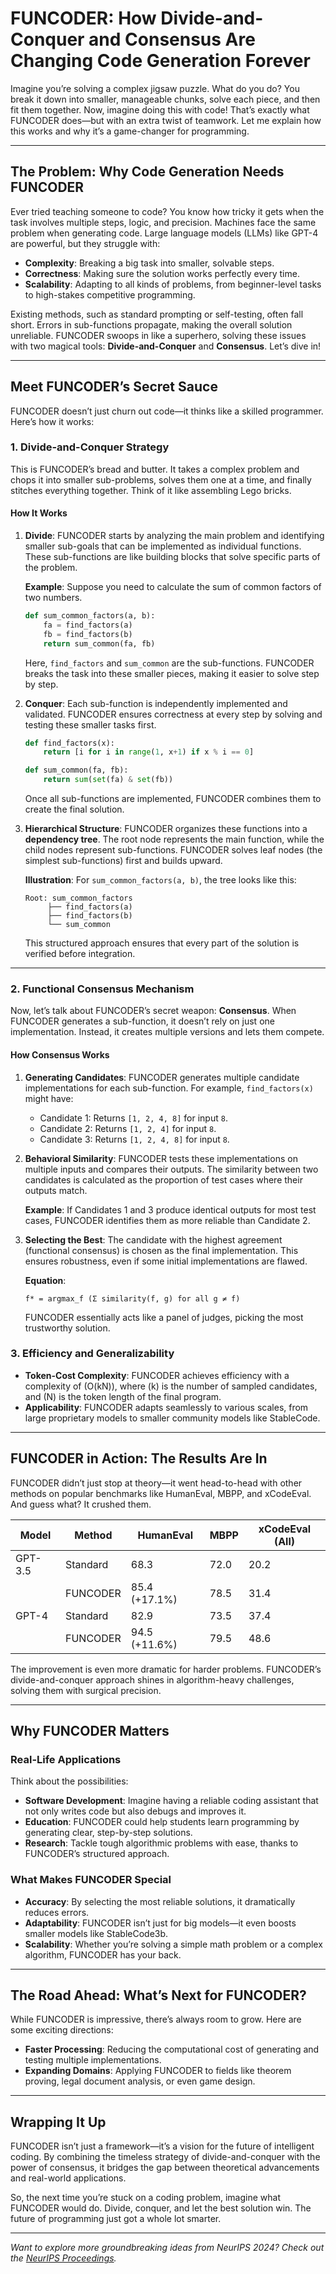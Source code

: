 # FUNCODER: How Divide-and-Conquer and Consensus Are Changing Code Generation Forever

Imagine you’re solving a complex jigsaw puzzle. What do you do? You break it down into smaller, manageable chunks, solve each piece, and then fit them together. Now, imagine doing this with code! That’s exactly what FUNCODER does—but with an extra twist of teamwork. Let me explain how this works and why it’s a game-changer for programming.

---

## The Problem: Why Code Generation Needs FUNCODER

Ever tried teaching someone to code? You know how tricky it gets when the task involves multiple steps, logic, and precision. Machines face the same problem when generating code. Large language models (LLMs) like GPT-4 are powerful, but they struggle with:

- **Complexity**: Breaking a big task into smaller, solvable steps.
- **Correctness**: Making sure the solution works perfectly every time.
- **Scalability**: Adapting to all kinds of problems, from beginner-level tasks to high-stakes competitive programming.

Existing methods, such as standard prompting or self-testing, often fall short. Errors in sub-functions propagate, making the overall solution unreliable. FUNCODER swoops in like a superhero, solving these issues with two magical tools: **Divide-and-Conquer** and **Consensus**. Let’s dive in!

---

## Meet FUNCODER’s Secret Sauce

FUNCODER doesn’t just churn out code—it thinks like a skilled programmer. Here’s how it works:

### 1. **Divide-and-Conquer Strategy**
This is FUNCODER’s bread and butter. It takes a complex problem and chops it into smaller sub-problems, solves them one at a time, and finally stitches everything together. Think of it like assembling Lego bricks.

#### How It Works

1. **Divide**: FUNCODER starts by analyzing the main problem and identifying smaller sub-goals that can be implemented as individual functions. These sub-functions are like building blocks that solve specific parts of the problem.

   **Example**: Suppose you need to calculate the sum of common factors of two numbers.

   ```python
   def sum_common_factors(a, b):
       fa = find_factors(a)
       fb = find_factors(b)
       return sum_common(fa, fb)
   ```

   Here, `find_factors` and `sum_common` are the sub-functions. FUNCODER breaks the task into these smaller pieces, making it easier to solve step by step.

2. **Conquer**: Each sub-function is independently implemented and validated. FUNCODER ensures correctness at every step by solving and testing these smaller tasks first.

   ```python
   def find_factors(x):
       return [i for i in range(1, x+1) if x % i == 0]

   def sum_common(fa, fb):
       return sum(set(fa) & set(fb))
   ```

   Once all sub-functions are implemented, FUNCODER combines them to create the final solution.

3. **Hierarchical Structure**: FUNCODER organizes these functions into a **dependency tree**. The root node represents the main function, while the child nodes represent sub-functions. FUNCODER solves leaf nodes (the simplest sub-functions) first and builds upward.

   **Illustration**: For `sum_common_factors(a, b)`, the tree looks like this:
   ```
   Root: sum_common_factors
        ├── find_factors(a)
        ├── find_factors(b)
        └── sum_common
   ```
   This structured approach ensures that every part of the solution is verified before integration.

---

### 2. **Functional Consensus Mechanism**
Now, let’s talk about FUNCODER’s secret weapon: **Consensus**. When FUNCODER generates a sub-function, it doesn’t rely on just one implementation. Instead, it creates multiple versions and lets them compete.

#### How Consensus Works

1. **Generating Candidates**: FUNCODER generates multiple candidate implementations for each sub-function. For example, `find_factors(x)` might have:
   - Candidate 1: Returns `[1, 2, 4, 8]` for input `8`.
   - Candidate 2: Returns `[1, 2, 4]` for input `8`.
   - Candidate 3: Returns `[1, 2, 4, 8]` for input `8`.

2. **Behavioral Similarity**: FUNCODER tests these implementations on multiple inputs and compares their outputs. The similarity between two candidates is calculated as the proportion of test cases where their outputs match.

   **Example**: If Candidates 1 and 3 produce identical outputs for most test cases, FUNCODER identifies them as more reliable than Candidate 2.

3. **Selecting the Best**: The candidate with the highest agreement (functional consensus) is chosen as the final implementation. This ensures robustness, even if some initial implementations are flawed.

   **Equation**:
   ```
   f* = argmax_f (Σ similarity(f, g) for all g ≠ f)
   ```

   FUNCODER essentially acts like a panel of judges, picking the most trustworthy solution.

### 3. Efficiency and Generalizability
- **Token-Cost Complexity**: FUNCODER achieves efficiency with a complexity of \(O(kN)\), where \(k\) is the number of sampled candidates, and \(N\) is the token length of the final program.
- **Applicability**: FUNCODER adapts seamlessly to various scales, from large proprietary models to smaller community models like StableCode.

---

## FUNCODER in Action: The Results Are In

FUNCODER didn’t just stop at theory—it went head-to-head with other methods on popular benchmarks like HumanEval, MBPP, and xCodeEval. And guess what? It crushed them.

| **Model**    | **Method**    | **HumanEval** | **MBPP** | **xCodeEval (All)** |
|--------------|---------------|---------------|----------|--------------------|
| GPT-3.5      | Standard      | 68.3          | 72.0     | 20.2              |
|              | FUNCODER      | 85.4 (+17.1%) | 78.5     | 31.4              |
| GPT-4        | Standard      | 82.9          | 73.5     | 37.4              |
|              | FUNCODER      | 94.5 (+11.6%) | 79.5     | 48.6              |

The improvement is even more dramatic for harder problems. FUNCODER’s divide-and-conquer approach shines in algorithm-heavy challenges, solving them with surgical precision.

---

## Why FUNCODER Matters

### Real-Life Applications
Think about the possibilities:
- **Software Development**: Imagine having a reliable coding assistant that not only writes code but also debugs and improves it.
- **Education**: FUNCODER could help students learn programming by generating clear, step-by-step solutions.
- **Research**: Tackle tough algorithmic problems with ease, thanks to FUNCODER’s structured approach.

### What Makes FUNCODER Special
- **Accuracy**: By selecting the most reliable solutions, it dramatically reduces errors.
- **Adaptability**: FUNCODER isn’t just for big models—it even boosts smaller models like StableCode3b.
- **Scalability**: Whether you’re solving a simple math problem or a complex algorithm, FUNCODER has your back.

---

## The Road Ahead: What’s Next for FUNCODER?
While FUNCODER is impressive, there’s always room to grow. Here are some exciting directions:
- **Faster Processing**: Reducing the computational cost of generating and testing multiple implementations.
- **Expanding Domains**: Applying FUNCODER to fields like theorem proving, legal document analysis, or even game design.

---

## Wrapping It Up
FUNCODER isn’t just a framework—it’s a vision for the future of intelligent coding. By combining the timeless strategy of divide-and-conquer with the power of consensus, it bridges the gap between theoretical advancements and real-world applications.

So, the next time you’re stuck on a coding problem, imagine what FUNCODER would do. Divide, conquer, and let the best solution win. The future of programming just got a whole lot smarter.

---

*Want to explore more groundbreaking ideas from NeurIPS 2024? Check out the [NeurIPS Proceedings](https://openreview.net/group?id=NeurIPS.cc/2024/Conference).*
